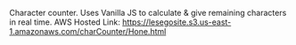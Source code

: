 Character counter. Uses Vanilla JS to calculate & give remaining characters in real time.
AWS Hosted Link: https://lesegosite.s3.us-east-1.amazonaws.com/charCounter/Hone.html
